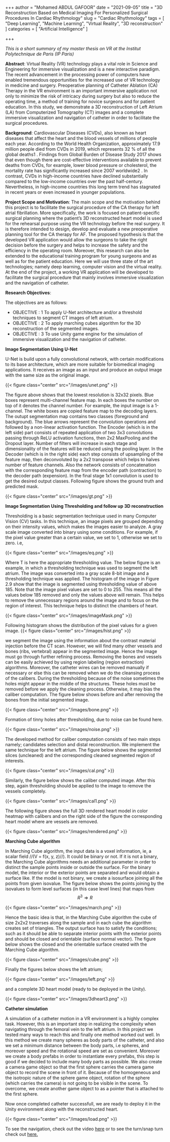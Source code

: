 +++
author = "Mohamed ABDUL GAFOOR"
date = "2021-09-05"
title = "3D Reconstruction Based on Medical Imaging For Personalized Surgical Procedures In Cardiac Rhythmology"
slug = "Cardiac Rhythmology"
tags = [
    "Deep Learning",
    "Machine Learning",
    "Virtual Reality",
    "3D reconstruction"
]
categories = [
    "Artificial Intelligence"
]

+++

_This is a short summary of my master thesis on VR at the Institut Polytechnique de Paris (IP Paris)_

**Abstract**: 
Virtual Reality (VR) technology plays a vital role in Science and Engineering for immersive visualization and is a new interactive paradigm. The recent advancement
in the processing power of computers have enabled tremendous opportunities for the increased use of VR technology in medicine and surgery. Preoperative planning
of Catheter Ablation (CA) Therapy in the VR environment is an important immersive application not only to minimize the risk of intricacy during surgery but also
to reduce the operating time, a method of training for novice surgeons and for patient education. In this study, we demonstrate a 3D reconstruction of Left Atrium
(LA) from Computerized Tomography (CT) images and a complete immersive visualization and navigation of catheter in order to facilitate the surgical procedures.



**Background**: Cardiovascular Diseases (CVDs), also known as heart diseases that affect the heart and the blood vessels of millions of people each year. According to the World Health
Organization, approximately 17.9 million people died from CVDs in 2019, which represents 32 % of all the global deaths1 . Findings from Global Burden of Disease
Study 2017 shows that even though there are cost-effective interventions available to prevent deaths from CVDs, for example, lower blood pressure or cholesterol, the
mortality rate has significantly increased since 2007 worldwide2 . In contrast, CVDs in high-income countries have declined substantially compared to the low-income
countries over the past half-century. Nevertheless, in high-income countries this long term trend has stagnated in recent years or even increased in younger populations.


**Project Scope and Motivation**:
The main scope and the motivation behind this project is to facilitate the surgical procedure of the CA therapy for left atrial fibrillation. More specifically, the work is focused on patient-specific surgical planning where the patient’s 3D reconstructed heart model is used for the rehearsal purpose using the VR technology before the real surgery. It is therefore intended to design, develop and evaluate a new preoperative planning tool for the CA therapy for AF. The proposed hypothesis is that the developed VR application would allow the surgeons to take the right decision before the surgery and helps to increase the safety and the efficiency in the operating room. Moreover, this research can also be extended to the educational training program for young surgeons and as well as for the patient education. Here we will use three state of the art technologies; namely deep learning, computer vision and the virtual reality. At the end of the project, a working VR application will be developed to facilitate the surgical procedure that mainly involves immersive visualization and the navigation of catheter.

**Research Objectives**:

The objectives are as follows:
* OBJECTIVE : 1 To apply U-Net architecture and/or a threshold techniques to segment CT images of left atrium.
* OBJECTIVE : 2 To apply marching cubes algorithm for the 3D reconstruction of the segmented images.
* OBJECTIVE : 3 To use Unity game engine for the simulation of immersive visualization and the navigation of catheter.



**Image Segmentation Using U-Net**

U-Net is build upon a fully convolutional network, with certain modifications to its base architecture, which are more suitable for biomedical imaging applications.
It receives an image as an input and produce an output image with the same size as the original image.

{{< figure class="center" src="/images/unet.png" >}}


The figure above shows that the lowest resolution is 32x32 pixels. Blue boxes represent multi-channel feature map. In each boxes the number on top of it denotes
the channel number. For example, the input image is a 1-channel. The white boxes are copied feature map to the decoding layers. The outupt segmentation map contains two classes (foreground and background). The blue arrows represent the convolution operations and followed by a non-linear activation function. The Encoder (which is in the left side) part consists of repeated application of two
3x3 convolutions passing through ReLU activation functions, then 2x2 MaxPooling and the Dropout layer. Number of filters will increase in each stage and dimensionality of the features will be reduced using the pooling layer. In the Decoder (which is in the right side) each step consists of upsampling of the feature map, then deconvoluted by a 2x2 transpose which helps to halves number of feature channels. Also the network consists of concatenation with the corresponding feature map from the encoder path (contraction) to the decoder path (expension). In the final stage 1x1 convolution is used to get the desired output classes. Following figure shows the ground truth and predicted mask.

{{< figure class="center" src="/images/gt.png" >}}


**Image Segmentation Using Thresholding and follow up 3D reconstruction**

Thresholding is a basic segmentation technique used in many Computer Vision (CV)
tasks. In this technique, an image pixels are grouped depending on their intensity
values, which makes the images easier to analyze. A gray scale image converted into
binary using some conditions. For example, if the pixel value greater than a certain
value, we set to 1, otherwise we set to zero. i.e,

{{< figure class="center" src="/images/eq.png" >}}

Where T is here the appropriate thresholding value. The below figure is an example, in which a thresholding technique was used to segment the left atrium. The
image was converted into a gray scale 8-bit image and a thresholding technique was applied. The histogram of the image in Figure 2.9 show that the image is segmented
using thresholding value of above 185. Note that the image pixel values are set to 0 to 255. This means all the values below 185 removed and only the values above will remain. This helps to remove the unnecessary regions around the image and to focus on the region of interest. This technique helps to distinct the chambers of heart.

{{< figure class="center" src="/images/imageMask.png" >}}

Following histogram shows the distribution of the pixel values for a given image.
{{< figure class="center" src="/images/hist.png" >}}


we segment the image using the information about the contrast material injection before the CT scan. However, we will find many other vessels and bones (ribs, vertebral) appear in the segmented image.
Hence the image must go through further refining process. Removing the bones and vessels can be easily achieved by using region labeling (region extraction) algorithms. Moreover, the catheter wires can be removed manually if necessary or else this can be removed when we do the cleansing process of the calibers. During the thresholding because of the noise sometimes the holes might appear
in the middle of the structures. These holes must be removed before we apply the cleaning process. Otherwise, it may bias the caliber computation. The figure below shows before and after removing the bones from the initial segmented image.

{{< figure class="center" src="/images/bone.png" >}}


Formation of tinny holes after thresholding, due to noise can be found here.

{{< figure class="center" src="/images/noise.png" >}}


The developed method for caliber computation consists of two main steps namely; candidates selection and distal reconstruction. We implement the same technique for the left atrium. The figure below shows the segmented slices (uncleaned) and the corresponding cleaned segmented region of interests. 

{{< figure class="center" src="/images/cal.png" >}}


Similarly, the figure below shows the caliber computed image. After this step, again thresholding should be applied to the image to remove the vessels completely.

{{< figure class="center" src="/images/cal1.png" >}}

The following figure shows the full 3D rendered heart model in color heatmap with calibers and on the right side of the figure the corresponding heart model where are vessels are removed.

{{< figure class="center" src="/images/rendered.png" >}}


**Marching Cube algorithm**

In Marching Cube algorithm, the input data is a voxel information, ie, a scalar field //(V = f(x, y, z)//). It could be binary or not. If it is not a binary, the Marching Cube
algorithms needs an additional parameter in order to distinct the sample points inside or outside the surface. For the binary model, the interior or the exterior points
are separated and would obtain a surface like. If the model is not binary, we create a isosurface joining all the points from given isovalue. The figure below shows the points joining by the isovalues to form level surfaces (in this case level lines) that maps from $$R^{3} \Rightarrow R$$

{{< figure class="center" src="/images/march.png" >}} 


Hence the basic idea is that, in the Marching Cube algorithm the cube of size 2x2x2 traverses along the sample and in each cube the algorithm creates set of triangles. The output surface has to satisfy the conditions; such as it should be able to separate interior points with the exterior points and should be closed and orientable (surface normal vector). The figure below shows the closed and the orientable surface created with the Marching Cube algorithm.

{{< figure class="center" src="/images/cube.png" >}} 

Finally the figures below shows the left atrium;

{{< figure class="center" src="/images/left.png" >}} 

and a complete 3D heart model (ready to be deployed in the Unity). 

{{< figure class="center" src="/images/3dheart3.png" >}}


**Catheter simulation**

A simulation of a catheter motion in a VR environment is a highly complex task. However, this is an important step in realizing the complexity when navigating
through the femoral vein to the left atrium. In this project we tested many ways to reach this and finally one method worked out well. In this method we create
many spheres as body parts of the catheter, and also we set a minimum distance between the body parts, i.e spheres, and moreover speed and the rotational speed are
set as convenient. Moreover we create a body prefabs in order to instantiate every prefabs, this step is good if we decided to include many body parts as possible. We
also create a camera game object so that the first sphere carries the camera game object to record the scene in front of it. Because of the homogeneous and the isotropic
nature of the sphere game object, rotation of the sphere (which carries the camera) is not going to be visible in the scene. To overcome, we create another game object to as a pointer that is attached to the first sphere. 

Now once completed catheter successfull, we are ready to deploy it in the Unity evvironment along with the reconstructed heart. 

{{< figure class="center" src="/images/load.png" >}}

To see the navigation, check out the video [here](https://drive.google.com/file/d/1j9OknpDit5P67tmhjr3F2mkblOGJnWji/view?usp=share_link) or to see the turn/snap turn check out [here.](https://drive.google.com/file/d/14KreEnKciH000x1wcRRG2NuOSKBail1Y/view?usp=share_link)




